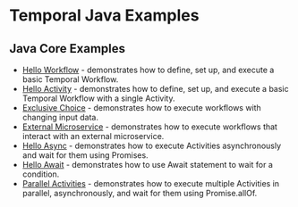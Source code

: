 # Temporal Java Examples

## Java Core Examples
- [Hello Workflow](https://github.com/alisktl/temporal-java-examples/tree/main/core/hello-workflow) - demonstrates how to define, set up, and execute a basic Temporal Workflow.
- [Hello Activity](https://github.com/alisktl/temporal-java-examples/tree/main/core/hello-activity) - demonstrates how to define, set up, and execute a basic Temporal Workflow with a single Activity.
- [Exclusive Choice](https://github.com/alisktl/temporal-java-examples/tree/main/core/exclusive-choice) - demonstrates how to execute workflows with changing input data.
- [External Microservice](https://github.com/alisktl/temporal-java-examples/tree/main/core/external-microservice) - demonstrates how to execute workflows that interact with an external microservice.
- [Hello Async](https://github.com/alisktl/temporal-java-examples/tree/main/core/hello-async) - demonstrates how to execute Activities asynchronously and wait for them using Promises.
- [Hello Await](https://github.com/alisktl/temporal-java-examples/tree/main/core/hello-await) - demonstrates how to use Await statement to wait for a condition.
- [Parallel Activities](https://github.com/alisktl/temporal-java-examples/tree/main/core/parallel-multiple-activities) - demonstrates how to execute multiple Activities in parallel, asynchronously, and wait for them using Promise.allOf.
